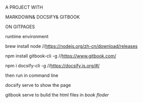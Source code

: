 A PROJECT WITH 

MARKDOWN&
DOCSIFY&
GITBOOK 

ON GITPAGES



runtime environment


brew install node //https://nodejs.org/zh-cn/download/releases


npm install gitbook-cli -g  //https://www.gitbook.com/


npm i docsify-cli -g  //https://docsify.js.org/#/




then run in command line


docsify serve to show the page


gitbook serve to bulid the html files in _book floder_